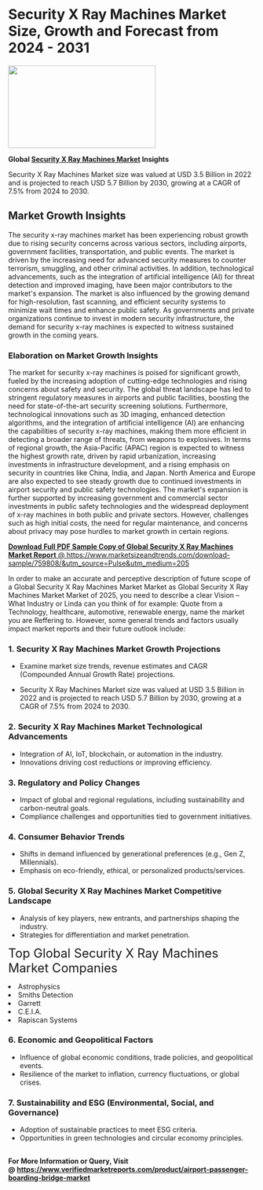 <H1>Security X Ray Machines Market Size, Growth and Forecast from 2024 - 2031</H1><img class="aligncenter size-medium wp-image-584254" src="https://thirdeyenews.in/wp-content/uploads/2024/09/Global-Market-Research-300x168.jpeg" alt="" width="300" height="168" /><p><strong>Global&nbsp;<a href="https://www.marketsizeandtrends.com/download-sample/759808/&amp;utm_source=Pulse&amp;utm_medium=205">Security X Ray Machines Market</a> Insights</strong></p><p>Security X Ray Machines Market size was valued at USD 3.5 Billion in 2022 and is projected to reach USD 5.7 Billion by 2030, growing at a CAGR of 7.5% from 2024 to 2030.</p><p><h2>Market Growth Insights</h2> <p>The security x-ray machines market has been experiencing robust growth due to rising security concerns across various sectors, including airports, government facilities, transportation, and public events. The market is driven by the increasing need for advanced security measures to counter terrorism, smuggling, and other criminal activities. In addition, technological advancements, such as the integration of artificial intelligence (AI) for threat detection and improved imaging, have been major contributors to the market's expansion. The market is also influenced by the growing demand for high-resolution, fast scanning, and efficient security systems to minimize wait times and enhance public safety. As governments and private organizations continue to invest in modern security infrastructure, the demand for security x-ray machines is expected to witness sustained growth in the coming years. <a href="#"></a> <h3>Elaboration on Market Growth Insights</h3> <p>The market for security x-ray machines is poised for significant growth, fueled by the increasing adoption of cutting-edge technologies and rising concerns about safety and security. The global threat landscape has led to stringent regulatory measures in airports and public facilities, boosting the need for state-of-the-art security screening solutions. Furthermore, technological innovations such as 3D imaging, enhanced detection algorithms, and the integration of artificial intelligence (AI) are enhancing the capabilities of security x-ray machines, making them more efficient in detecting a broader range of threats, from weapons to explosives. In terms of regional growth, the Asia-Pacific (APAC) region is expected to witness the highest growth rate, driven by rapid urbanization, increasing investments in infrastructure development, and a rising emphasis on security in countries like China, India, and Japan. North America and Europe are also expected to see steady growth due to continued investments in airport security and public safety technologies. The market's expansion is further supported by increasing government and commercial sector investments in public safety technologies and the widespread deployment of x-ray machines in both public and private sectors. However, challenges such as high initial costs, the need for regular maintenance, and concerns about privacy may pose hurdles to market growth in certain regions. <a href="#"></p><p><span class=""><strong>Download Full PDF Sample Copy of Global Security X Ray Machines Market Report</strong> @ <a href="https://www.marketsizeandtrends.com/download-sample/759808/&amp;utm_source=Pulse&amp;utm_medium=205" target="_blank">https://www.marketsizeandtrends.com/download-sample/759808/&amp;utm_source=Pulse&amp;utm_medium=205</a></span></p><p>In order to make an accurate and perceptive description of future scope of a Global&nbsp;Security X Ray Machines Market Market as Global&nbsp;Security X Ray Machines Market Market of 2025, you need to describe a clear Vision &ndash; What Industry or Linda can you think of for example: Quote from a Technology, healthcare, automotive, renewable energy, name the market you are Reffering to. However, some general trends and factors usually impact market reports and their future outlook include:</p><h3>1.&nbsp;<strong>Security X Ray Machines Market Growth Projections</strong></h3><ul><li>Examine market size trends, revenue estimates and CAGR (Compounded Annual Growth Rate) projections.</li><li><p>Security X Ray Machines Market size was valued at USD 3.5 Billion in 2022 and is projected to reach USD 5.7 Billion by 2030, growing at a CAGR of 7.5% from 2024 to 2030.</p></li></ul><h3>2.&nbsp;<strong>Security X Ray Machines Market Technological Advancements</strong></h3><ul><li>Integration of AI, IoT, blockchain, or automation in the industry.</li><li>Innovations driving cost reductions or improving efficiency.</li></ul><h3>3.&nbsp;<strong>Regulatory and Policy Changes</strong></h3><ul><li>Impact of global and regional regulations, including sustainability and carbon-neutral goals.</li><li>Compliance challenges and opportunities tied to government initiatives.</li></ul><h3>4.&nbsp;<strong>Consumer Behavior Trends</strong></h3><ul><li>Shifts in demand influenced by generational preferences (e.g., Gen Z, Millennials).</li><li>Emphasis on eco-friendly, ethical, or personalized products/services.</li></ul><h3>5.&nbsp;<strong>Global Security X Ray Machines Market Competitive Landscape</strong></h3><ul><li>Analysis of key players, new entrants, and partnerships shaping the industry.</li><li>Strategies for differentiation and market penetration.</li></ul><p data-pm-slice="1 1 []"><span style="color: inherit; font-family: inherit; font-size: 25px;">Top Global Security X Ray Machines Market Companies</span></p><div class="" data-test-id=""><p><li>Astrophysics</li><li> Smiths Detection</li><li> Garrett</li><li> C.E.I.A.</li><li> Rapiscan Systems</li></p></div><h3>6.&nbsp;<strong>Economic and Geopolitical Factors</strong></h3><ul><li>Influence of global economic conditions, trade policies, and geopolitical events.</li><li>Resilience of the market to inflation, currency fluctuations, or global crises.</li></ul><h3>7.&nbsp;<strong>Sustainability and ESG (Environmental, Social, and Governance)</strong></h3><ul><li>Adoption of sustainable practices to meet ESG criteria.</li><li>Opportunities in green technologies and circular economy principles.</li></ul><h2><strong style="font-size: 14px;">For More Information or Query, Visit @&nbsp;</strong><a style="background-color: #ffffff; font-size: 14px;" href="https://www.marketsizeandtrends.com/report/security-x-ray-machines-market/" target="_blank">https://www.verifiedmarketreports.com/product/airport-passenger-boarding-bridge-market</a></h2>

